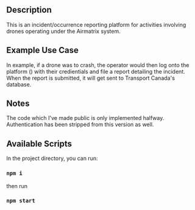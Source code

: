 ## Description 
This is an incident/occurrence reporting platform for activities involving drones operating under the Airmatrix system. 

## Example Use Case
In example, if a drone was to crash, the operator would then log onto the platform () with their credientials and file a report detailing the incident. When the report is submitted, it will get sent to Transport Canada's database.

## Notes
The code which I've made public is only implemented halfway. Authentication has been stripped from this version as well.

## Available Scripts
In the project directory, you can run:

### `npm i`

then run 

### `npm start`



